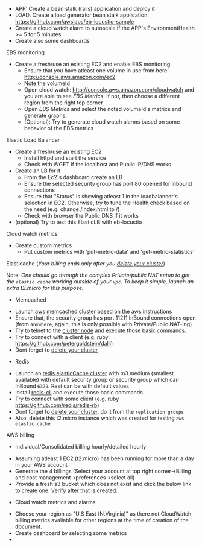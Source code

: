* APP: Create a bean stalk (rails) application and deploy it
* LOAD: Create a load generator bean stalk application: https://github.com/awslabs/eb-locustio-sample
* Create a cloud watch alarm to autoscale if the APP's EnvironmentHealth >= 5 for 5 minutes
* Create also some dashboards

EBS monitoring
* Create a fresh/use an existing EC2 and enable EBS monitoring
  - Ensure that you have atleast one volume in use from here: http://console.aws.amazon.com/ec2
  - Note the volumeId 
  - Open cloud watch: http://console.aws.amazon.com/cloudwatch and you are able to see _EBS Metrics_. If not, then choose a different region from the right top corner
  - Open _EBS Metrics_ and select the noted volumeId's metrics and generate graphs.
  - (Optional): Try to generate cloud watch alarms based on some behavior of the EBS metrics

Elastic Load Balancer
* Create a fresh/use an existing EC2
  - Install httpd and start the service
  - Check with WGET if the localhost and Public IP/DNS works
* Create an LB for it
  - From the Ec2's dashboard create an LB
  - Ensure the selected security group has port 80 opened for inbound connections
  - Ensure that "Status" is showing atleast 1 in the loadbalancer's selection in EC2.
    Otherwise, try to tune the Health check based on the need (e.g. change /index.html to /)
  - Check with browser the Public DNS if it works  
* (optional) Try to test this ElasticLB with eb-locustio

Cloud watch metrics
* Create custom metrics
  - Put custom metrics with 'put-metric-data' and 'get-metric-statistics'
  
Elasticache (*Your billing ends only after you [delete your cluster](http://docs.aws.amazon.com/AmazonElastiCache/latest/UserGuide/GettingStarted.DeleteCacheCluster.html)*)

Note: _One should go through the complex Private/public NAT setup to get the `elastic cache` working outside of your `vpc`. To keep it simple, launch an extra t2.micro for this purpose._
* Memcached
 - Launch [aws memcached cluster](https://console.aws.amazon.com/elasticache/) based on the [aws instructions](http://docs.aws.amazon.com/AmazonElastiCache/latest/UserGuide/GettingStarted.CreateCluster.html)
 - Ensure that, the security group has port 11211 InBound connections open (from `anywhere`, again, this is only possible with Private/Public NAT-ing)
 - Try to telnet to the [cluster node](http://docs.aws.amazon.com/AmazonElastiCache/latest/UserGuide/GettingStarted.ConnectToCacheNode.html) and execute those basic commands.
 - Try to connect with a client (e.g. ruby: https://github.com/petergoldstein/dalli)
 - Dont forget to [delete your cluster](http://docs.aws.amazon.com/AmazonElastiCache/latest/UserGuide/GettingStarted.DeleteCacheCluster.html)
* Redis
 - Launch an [redis elasticCache cluster](http://docs.aws.amazon.com/AmazonElastiCache/latest/UserGuide/GettingStarted.CreateCluster.html) with m3.medium (smallest available) with default security group or security group which can InBound `6379`. Rest can be with default values
 - Install [redis-cli](http://docs.aws.amazon.com/AmazonElastiCache/latest/UserGuide/GettingStarted.ConnectToCacheNode.html#GettingStarted.ConnectToCacheNode.Redis) and execute those basic commands.
 - Try to connect with some client (e.g. ruby https://github.com/redis/redis-rb)
 - Dont forget to [delete your cluster](http://docs.aws.amazon.com/AmazonElastiCache/latest/UserGuide/GettingStarted.DeleteCacheCluster.html), do it from the `replication groups`
 - Also, delete this t2.micro instance which was created for testing `aws elastic cache`

AWS billing
* Individual/Consolidated billing hourly/detailed hourly
 - Assuming atleast 1 EC2 (t2.micro) has been running for more than a day in your AWS account
 - Generate the 4 billings (Select your account at top right corner->Billing and cost management->preferences->select all)
 - Provide a fresh s3 bucket which does not exist and click the below link to create one. Verify after that is created.
* Cloud watch metrics and alarms
 - Choose your region as "U.S East (N.Virginia)" as there not CloudWatch billing metrics available for other regions at the time of creation of the document.
 - Create dashboard by selecting some metrics
 - 
